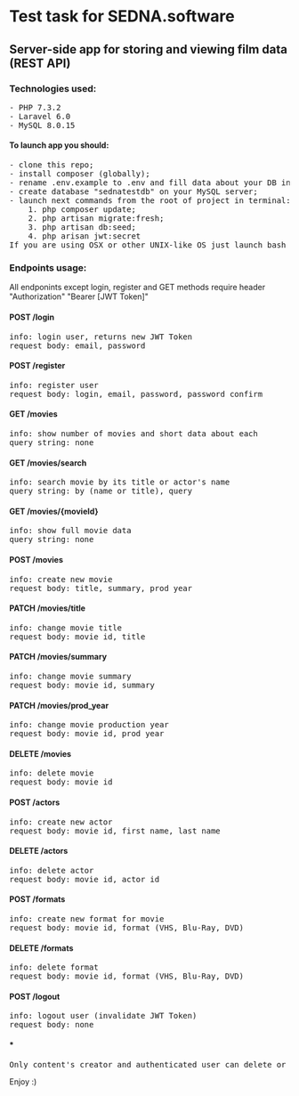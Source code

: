 # Test task for SEDNA.software

## Server-side app for storing and viewing film data (REST API)

### Technologies used:
<pre>
- PHP 7.3.2
- Laravel 6.0
- MySQL 8.0.15
</pre>

#### To launch app you should:
<pre>
- clone this repo;
- install composer (globally);
- rename .env.example to .env and fill data about your DB into it;
- create database "sednatestdb" on your MySQL server;
- launch next commands from the root of project in terminal:
    1. php composer update;
    2. php artisan migrate:fresh;
    3. php artisan db:seed;
    4. php arisan jwt:secret
If you are using OSX or other UNIX-like OS just launch bash script "start.sh" 
</pre>

### Endpoints usage:
All endponints except login, register and GET methods require header "Authorization" "Bearer [JWT Token]"

#### POST /login
<pre>
info: login user, returns new JWT Token
request body: email, password
</pre>

#### POST /register
<pre>
info: register user
request body: login, email, password, password_confirm
</pre>

#### GET /movies
<pre>
info: show number of movies and short data about each
query string: none
</pre>

#### GET /movies/search
<pre>
info: search movie by its title or actor's name
query string: by (name or title), query
</pre>

#### GET /movies/{movieId}
<pre>
info: show full movie data
query string: none
</pre>

#### POST /movies
<pre>
info: create new movie
request body: title, summary, prod_year
</pre>

#### PATCH /movies/title
<pre>
info: change movie title
request body: movie_id, title
</pre>

#### PATCH /movies/summary
<pre>
info: change movie summary
request body: movie_id, summary
</pre>

#### PATCH /movies/prod_year
<pre>
info: change movie production year
request body: movie_id, prod_year
</pre>

#### DELETE /movies
<pre>
info: delete movie
request body: movie_id
</pre>

#### POST /actors
<pre>
info: create new actor
request body: movie_id, first_name, last_name
</pre>

#### DELETE /actors
<pre>
info: delete actor
request body: movie_id, actor_id
</pre>

#### POST /formats
<pre>
info: create new format for movie
request body: movie_id, format (VHS, Blu-Ray, DVD)
</pre>

#### DELETE /formats
<pre>
info: delete format
request body: movie_id, format (VHS, Blu-Ray, DVD)
</pre>

#### POST /logout
<pre>
info: logout user (invalidate JWT Token)
request body: none
</pre>

#### *
<pre>
Only content's creator and authenticated user can delete or change data
</pre>

Enjoy :)

